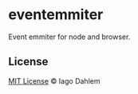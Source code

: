 # eventemmiter

Event emmiter for node and browser.

## License

[MIT License](http://iagodahlem.mit-license.org/) © Iago Dahlem
